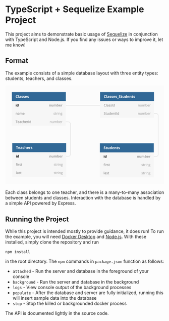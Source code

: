 # TypeScript + Sequelize Example Project
This project aims to demonstrate basic usage of [Sequelize](http://docs.sequelizejs.com/) in conjunction with TypeScript and Node.js. If you find any issues or ways to improve it, let me know!

## Format
The example consists of a simple database layout with three entity types: students, teachers, and classes.

![Database Layout](database-layout.png)

Each class belongs to one teacher, and there is a many-to-many association between students and classes. Interaction with the database is handled by a simple API powered by Express.

## Running the Project
While this project is intended mostly to provide guidance, it does run! To run the example, you will need [Docker Desktop](https://www.docker.com/products/docker-desktop) and [Node.js](https://nodejs.org/). With these installed, simply clone the repository and run
```
npm install
```
in the root directory. The `npm` commands in `package.json` function as follows:
  - `attached` - Run the server and database in the foreground of your console
  - `background` - Run the server and database in the background
  - `logs` - View console output of the background processes
  - `populate` - After the database and server are fully initialized, running this will insert sample data into the database
  - `stop` - Stop the killed or backgrounded docker process

The API is documented lightly in the source code.
